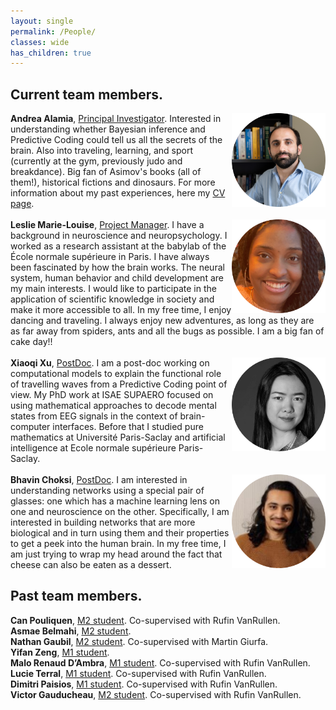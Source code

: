 ```yaml
---
layout: single
permalink: /People/
classes: wide
has_children: true 
---
```



## Current team members. 
<img style="float: right;" src="/assets/images/AlamiaRound.png" alt="People"  width="150" height="150">  **Andrea Alamia**, <ins>Principal Investigator</ins>. Interested in understanding whether Bayesian inference and Predictive Coding could tell us all the secrets of the brain. Also into traveling, learning, and sport (currently at the gym, previously judo and breakdance). Big fan of Asimov's books (all of them!), historical fictions and dinosaurs. For more information about my past experiences, here my [CV page](/CV.md). <br> 
<br> 
<img style="float: right;" src="/assets/images/LeslieRound.png" alt="People"  width="150" height="150">  **Leslie Marie-Louise**, <ins>Project Manager</ins>.
I have a background in neuroscience and neuropsychology. I worked as a research assistant at the babylab of the École normale supérieure in Paris. I have always been fascinated by how the brain works. The neural system, human behavior and child development are my main interests. I would like to participate in the application of scientific knowledge in society and make it more accessible to all. In my free time, I enjoy dancing and traveling. I always enjoy new adventures, as long as they are as far away from spiders, ants and all the bugs as possible. I am a big fan of cake day!!  <br> 
<br> 
<img style="float: right;" src="/assets/images/XiaoqiRound.png" alt="People"  width="150" height="150">  **Xiaoqi Xu**, <ins>PostDoc</ins>. I am a post-doc working on computational models to explain the functional role of travelling waves from a Predictive Coding point of view. My PhD work at ISAE SUPAERO focused on using mathematical approaches to decode mental states from EEG signals in the context of brain-computer interfaces. Before that I studied pure mathematics at Université Paris-Saclay and artificial intelligence at Ecole normale supérieure Paris-Saclay. <br> 
<br> 
<img style="float: right;" src="/assets/images/BhavinRound.png" alt="People"  width="150" height="150">  **Bhavin Choksi**, <ins>PostDoc</ins>. I am interested in understanding networks using a special pair of glasses: one which has a machine learning lens on one and neuroscience on the other. Specifically, I am interested in building networks that are more biological and in turn using them and their properties to get a peek into the human brain.  In my free time, I am just trying to wrap my head around the fact that cheese can also be eaten as a dessert. <br> 

## Past team members. 
**Can Pouliquen**, <ins>M2 student</ins>. Co-supervised with Rufin VanRullen.<br> 
**Asmae Belmahi**, <ins>M2 student</ins>. <br> 
**Nathan Gaubil**, <ins>M2 student</ins>. Co-supervised with Martin Giurfa.<br> 
**Yifan Zeng**, <ins>M1 student</ins>. <br> 
**Malo Renaud D’Ambra**, <ins>M1 student</ins>. Co-supervised with Rufin VanRullen.<br> 
**Lucie Terral**, <ins>M1 student</ins>. Co-supervised with Rufin VanRullen.<br> 
**Dimitri Paisios**, <ins>M1 student</ins>. Co-supervised with Rufin VanRullen.<br> 
**Victor Gauducheau**, <ins>M2 student</ins>. Co-supervised with Rufin VanRullen.<br> 

